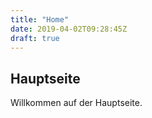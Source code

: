 ```yaml
---
title: "Home"
date: 2019-04-02T09:28:45Z
draft: true
---
```



## Hauptseite ##
Willkommen auf der Hauptseite.
